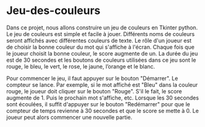 # Jeu-des-couleurs

Dans ce projet, nous allons construire un jeu de couleurs en Tkinter python. Le jeu de couleurs est simple et facile à jouer.
Différents noms de couleurs seront affichés avec différentes couleurs de texte.
Le rôle d'un joueur est de choisir la bonne couleur du mot qui s'affiche à l'écran. Chaque fois que le joueur choisit la bonne couleur, le score augmente de un.
La durée du jeu est de 30 secondes et les boutons de couleurs utilisées dans ce jeu sont le rouge, le bleu, le vert, le rose, le jaune, l’orange et le blanc.

Pour commencer le jeu, il faut appuyer sur le bouton "Démarrer". Le compteur se lance.
Par exemple, si le mot affiché est "Bleu" dans la couleur rouge, le joueur doit cliquer sur le bouton "Rouge". S'il le fait, le score augmente de 1. Puis le prochain mot s'affiche, etc.
Lorsque les 30 secondes sont écoulées, il suffit d'appuyer sur le bouton "Redémarrer" pour que le compteur de temps revienne à 30 secondes et que le score se mette à 0.
Le joueur peut alors commencer une nouvelle partie.
